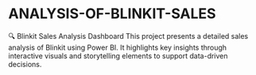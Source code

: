 # ANALYSIS-OF-BLINKIT-SALES
🔍 Blinkit Sales Analysis Dashboard This project presents a detailed sales analysis of Blinkit using Power BI. It highlights key insights through interactive visuals and storytelling elements to support data-driven decisions.  
